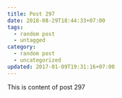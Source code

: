 ```yaml
---
title: Post 297
date: 2018-08-29T18:44:33+07:00
tags:
  - random post
  - untagged
category:
  - random post
  - uncategorized
updated: 2017-01-09T19:31:16+07:00
---
```

This is content of post 297